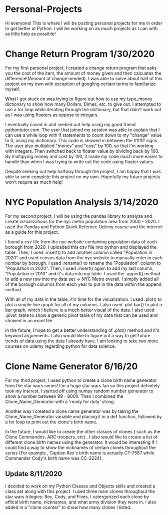 # Personal-Projects
Hi everyone! This is where I will be posting personal projects for me in order to get better at Python. 
I will be working on as much projects as I can with as little help as possible!

# Change Return Program 1/30/2020

For my first personal project, I created a change return program that asks you the cost of the item, 
the amount of money given and then calcuates the difference!(Amount of change needed). I was able to solve about half of this
project on my own with exception of googling certain terms to familiarize myself.

What I got stuck on was trying to figure out how to use my type_money dictionary to show how many Dollars, Dimes, etc. to
give out. I attempted to use a for loop while iterating through the dictionary, but that didn't work out as I was using
floaters as oppose to integars.

I eventually caved in and seeked out help using my good friend pythontutor.com. The user that joined my session was able to
explain that I can use a while loop with if statements to count down to my "change" value to 0, using my dictionary. This code
is showed in between the #### signs. The user also multiplied "money" and "cost" by 100, so that I'm working with integars.
Then switched back to floater value by dividing back by 100. By multipying money and cost by 100, it made my code much more 
easier to handle than when I was trying to write out the code using floater values.

Despite seeking out help halfway through the project, I am happy that I was able to semi complete this project on my own.
Hopefully my future projects won't require as much help!


# NYC Population Analysis 3/14/2020

For my second project, I will be using the pandas library to analyze and create vizualizations for the nyc metro population area from 2000 - 2020. I used the Pandas and Python Quick Refernce Udemy course and the internet as a guide for this project.

I found a csv file from the nyc website containing population data of each borough from 2020. I uploaded this csv file into python and displayed the table. Then, I used .insert() to add another column called "Population in 2020" and used census data from the nyc website to manually enter in each number by borough. I used .rename() to rename the "Population" column to "Population in 2020". Then, I used .insert() again to add my last column, "Population in 2010" and it's data into my table. I used the .apped() method to add a new row into my data set -> NYC Metro overall. I simpliy added all of the borough columns from each year to put in the data within the append method. 

With all of my data in the table, it's time for the visualization. I used .plot() to plot a simple line graph for all of my columns. I also used .plot.bar() to plot a bar graph, which I believe is a much better visual of the data. I also used .pivot_table to show a generic pivot table of my data that can be used and showed in an excel file.

In the future, I hope to get a better understanding of .plot() method and it's keyword arguements. I also would like to figure out a way to get future trends of data using the data I already have. I am looking to take two more courses on udemy regarding python for data science.

# Clone Name Generator 6/16/20

For my third project, I used python to create a clone birth name generator from the star wars series! I'm a huge star wars fan so this project definitely took my interest. I started off using numpy random number generator to show a number between 99 - 8000. Then I combined the Clone_Name_Generator with a 'ready for duty' string.

Another way I created a clone name generator was by taking the Clone_Name_Generator variable and placing it in a def function, followed by a for loop to print out the clone's birth name.

In the future, I would like to create the other classes of clones ( such as the Clone Commandos, ARC troopers, etc) . I also would like to create a list of different clone birth names using the generator. It would be interesting if I could find a way to show the nicknames of certain clones throughout the series (For example , Captian Rex's birth name is actually CT-7567 while Commander Cody's birth name was CC-2224).

## Update 8/11/2020
I decided to work on my Python Classes and Objects skills and created a class set along with this project. I used three main clones throughout the star wars trilogies: Rex, Cody, and Fives. I catergorized each clone by offical birth name, nicknames, and what army division they were in. I also added in a "clone counter" to show how many clones I listed.
